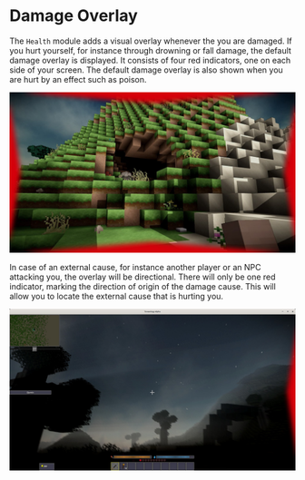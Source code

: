 # Damage Overlay

The `Health` module adds a visual overlay whenever the you are damaged.
If you hurt yourself, for instance through drowning or fall damage, the default damage overlay is displayed.
It consists of four red indicators, one on each side of your screen.
The default damage overlay is also shown when you are hurt by an effect such as poison.

![Damage Overlay](./_media/damage-overlay.jpg)

In case of an external cause, for instance another player or an NPC attacking you, the overlay will be directional.
There will only be one red indicator, marking the direction of origin of the damage cause.
This will allow you to locate the external cause that is hurting you.

![Damage Overlay](./_media/directional-damage-overlay.jpg)
